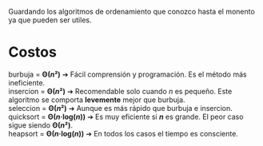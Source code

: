 Guardando los algoritmos de ordenamiento que conozco hasta el monento ya que pueden ser utiles.   

# Costos
burbuja = **Θ($n²$)** ➔ Fácil comprensión y programación. Es el método más ineficiente.  
insercion = **Θ($n²$)** ➔ Recomendable solo cuando $n$ es pequeño. Este algoritmo se comporta **levemente** mejor que burbuja.  
seleccion = **Θ($n²$)** ➔ Aunque es más rápido que burbuja e insercion.  
quicksort = **Θ($n$·log($n$))** ➔ Es muy eficiente si **$n$** es grande. El peor caso sigue siendo **Θ($n²$)**.   
heapsort = **Θ($n$·log($n$))** ➔ En todos los casos el tiempo es consciente.  
